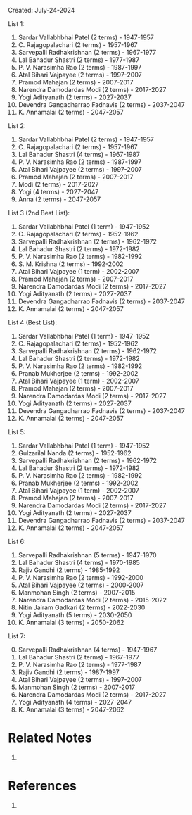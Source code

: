 Created: July-24-2024

List 1:

1. Sardar Vallabhbhai Patel (2 terms) - 1947-1957
2. C. Rajagopalachari (2 terms) - 1957-1967
3. Sarvepalli Radhakrishnan (2 terms) - 1967-1977
4. Lal Bahadur Shastri (2 terms) - 1977-1987
5. P. V. Narasimha Rao (2 terms) - 1987-1997
6. Atal Bihari Vajpayee (2 terms) - 1997-2007
7. Pramod Mahajan (2 terms) - 2007-2017
8. Narendra Damodardas Modi (2 terms) - 2017-2027
9. Yogi Adityanath (2 terms) - 2027-2037
10. Devendra Gangadharrao Fadnavis (2 terms) - 2037-2047
11. K. Annamalai (2 terms) - 2047-2057

List 2:

1. Sardar Vallabhbhai Patel (2 terms) - 1947-1957
2. C. Rajagopalachari (2 terms) - 1957-1967
3. Lal Bahadur Shastri (4 terms) - 1967-1987
4. P. V. Narasimha Rao (2 terms) - 1987-1997
5. Atal Bihari Vajpayee (2 terms) - 1997-2007
6. Pramod Mahajan (2 terms) - 2007-2017
7. Modi (2 terms) - 2017-2027
8. Yogi (4 terms) - 2027-2047
9. Anna (2 terms) - 2047-2057

List 3 (2nd Best List):

1. Sardar Vallabhbhai Patel (1 term) - 1947-1952
2. C. Rajagopalachari (2 terms) - 1952-1962
3. Sarvepalli Radhakrishnan (2 terms) - 1962-1972
4. Lal Bahadur Shastri (2 terms) - 1972-1982
5. P. V. Narasimha Rao (2 terms) - 1982-1992
6. S. M. Krishna (2 terms) - 1992-2002
7. Atal Bihari Vajpayee (1 term) - 2002-2007
8. Pramod Mahajan (2 terms) - 2007-2017
9. Narendra Damodardas Modi (2 terms) - 2017-2027
10. Yogi Adityanath (2 terms) - 2027-2037
11. Devendra Gangadharrao Fadnavis (2 terms) - 2037-2047
12. K. Annamalai (2 terms) - 2047-2057

List 4 (Best List):

1. Sardar Vallabhbhai Patel (1 term) - 1947-1952
2. C. Rajagopalachari (2 terms) - 1952-1962
3. Sarvepalli Radhakrishnan (2 terms) - 1962-1972
4. Lal Bahadur Shastri (2 terms) - 1972-1982
5. P. V. Narasimha Rao (2 terms) - 1982-1992
6. Pranab Mukherjee (2 terms) - 1992-2002
7. Atal Bihari Vajpayee (1 term) - 2002-2007
8. Pramod Mahajan (2 terms) - 2007-2017
9. Narendra Damodardas Modi (2 terms) - 2017-2027
10. Yogi Adityanath (2 terms) - 2027-2037
11. Devendra Gangadharrao Fadnavis (2 terms) - 2037-2047
12. K. Annamalai (2 terms) - 2047-2057

List 5:

1. Sardar Vallabhbhai Patel (1 term) - 1947-1952
2. Gulzarilal Nanda (2 terms) - 1952-1962
3. Sarvepalli Radhakrishnan (2 terms) - 1962-1972
4. Lal Bahadur Shastri (2 terms) - 1972-1982
5. P. V. Narasimha Rao (2 terms) - 1982-1992
6. Pranab Mukherjee (2 terms) - 1992-2002
7. Atal Bihari Vajpayee (1 term) - 2002-2007
8. Pramod Mahajan (2 terms) - 2007-2017
9. Narendra Damodardas Modi (2 terms) - 2017-2027
10. Yogi Adityanath (2 terms) - 2027-2037
11. Devendra Gangadharrao Fadnavis (2 terms) - 2037-2047
12. K. Annamalai (2 terms) - 2047-2057

List 6:

1. Sarvepalli Radhakrishnan (5 terms) - 1947-1970
2. Lal Bahadur Shastri (4 terms) - 1970-1985
3. Rajiv Gandhi (2 terms) - 1985-1992
4. P. V. Narasimha Rao (2 terms) - 1992-2000
5. Atal Bihari Vajpayee (2 terms) - 2000-2007
6. Manmohan Singh (2 terms) - 2007-2015
7. Narendra Damodardas Modi (2 terms) - 2015-2022
8. Nitin Jairam Gadkari (2 terms) - 2022-2030
9. Yogi Adityanath (5 terms) - 2030-2050
10. K. Annamalai (3 terms) - 2050-2062

List 7:

0. Sarvepalli Radhakrishnan (4 terms) - 1947-1967
1. Lal Bahadur Shastri (2 terms) - 1967-1977
2. P. V. Narasimha Rao (2 terms) - 1977-1987
3. Rajiv Gandhi (2 terms) - 1987-1997
4. Atal Bihari Vajpayee (2 terms) - 1997-2007
5. Manmohan Singh (2 terms) - 2007-2017
6. Narendra Damodardas Modi (2 terms) - 2017-2027
7. Yogi Adityanath (4 terms) - 2027-2047
8. K. Annamalai (3 terms) - 2047-2062

# Related Notes

1. 
# References

1. 